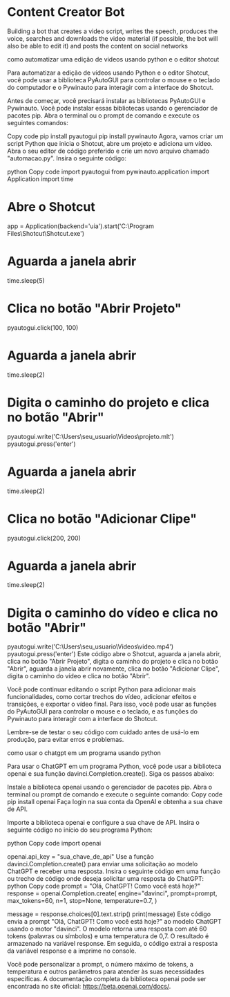 # Content Creator Bot
Building a bot that creates a video script, writes the speech, produces the voice, searches and downloads the video material (if possible, the bot will also be able to edit it) and posts the content on social networks

como automatizar uma edição de videos usando python e o editor shotcut


Para automatizar a edição de vídeos usando Python e o editor Shotcut, você pode usar a biblioteca PyAutoGUI para controlar o mouse e o teclado do computador e o Pywinauto para interagir com a interface do Shotcut.

Antes de começar, você precisará instalar as bibliotecas PyAutoGUI e Pywinauto. Você pode instalar essas bibliotecas usando o gerenciador de pacotes pip. Abra o terminal ou o prompt de comando e execute os seguintes comandos:

Copy code
pip install pyautogui
pip install pywinauto
Agora, vamos criar um script Python que inicia o Shotcut, abre um projeto e adiciona um vídeo. Abra o seu editor de código preferido e crie um novo arquivo chamado "automacao.py". Insira o seguinte código:

python
Copy code
import pyautogui
from pywinauto.application import Application
import time

# Abre o Shotcut
app = Application(backend='uia').start('C:\\Program Files\\Shotcut\\Shotcut.exe')

# Aguarda a janela abrir
time.sleep(5)

# Clica no botão "Abrir Projeto"
pyautogui.click(100, 100)

# Aguarda a janela abrir
time.sleep(2)

# Digita o caminho do projeto e clica no botão "Abrir"
pyautogui.write('C:\\Users\\seu_usuario\\Videos\\projeto.mlt')
pyautogui.press('enter')

# Aguarda a janela abrir
time.sleep(2)

# Clica no botão "Adicionar Clipe"
pyautogui.click(200, 200)

# Aguarda a janela abrir
time.sleep(2)

# Digita o caminho do vídeo e clica no botão "Abrir"
pyautogui.write('C:\\Users\\seu_usuario\\Videos\\video.mp4')
pyautogui.press('enter')
Este código abre o Shotcut, aguarda a janela abrir, clica no botão "Abrir Projeto", digita o caminho do projeto e clica no botão "Abrir", aguarda a janela abrir novamente, clica no botão "Adicionar Clipe", digita o caminho do vídeo e clica no botão "Abrir".

Você pode continuar editando o script Python para adicionar mais funcionalidades, como cortar trechos do vídeo, adicionar efeitos e transições, e exportar o vídeo final. Para isso, você pode usar as funções do PyAutoGUI para controlar o mouse e o teclado, e as funções do Pywinauto para interagir com a interface do Shotcut.

Lembre-se de testar o seu código com cuidado antes de usá-lo em produção, para evitar erros e problemas.

como usar o chatgpt em um programa usando python

Para usar o ChatGPT em um programa Python, você pode usar a biblioteca openai e sua função davinci.Completion.create(). Siga os passos abaixo:

Instale a biblioteca openai usando o gerenciador de pacotes pip. Abra o terminal ou prompt de comando e execute o seguinte comando:
Copy code
pip install openai
Faça login na sua conta da OpenAI e obtenha a sua chave de API.

Importe a biblioteca openai e configure a sua chave de API. Insira o seguinte código no início do seu programa Python:

python
Copy code
import openai

openai.api_key = "sua_chave_de_api"
Use a função davinci.Completion.create() para enviar uma solicitação ao modelo ChatGPT e receber uma resposta. Insira o seguinte código em uma função ou trecho de código onde deseja solicitar uma resposta do ChatGPT:
python
Copy code
prompt = "Olá, ChatGPT! Como você está hoje?"
response = openai.Completion.create(
    engine="davinci",
    prompt=prompt,
    max_tokens=60,
    n=1,
    stop=None,
    temperature=0.7,
)

message = response.choices[0].text.strip()
print(message)
Este código envia a prompt "Olá, ChatGPT! Como você está hoje?" ao modelo ChatGPT usando o motor "davinci". O modelo retorna uma resposta com até 60 tokens (palavras ou símbolos) e uma temperatura de 0,7. O resultado é armazenado na variável response. Em seguida, o código extrai a resposta da variável response e a imprime no console.

Você pode personalizar a prompt, o número máximo de tokens, a temperatura e outros parâmetros para atender às suas necessidades específicas. A documentação completa da biblioteca openai pode ser encontrada no site oficial: https://beta.openai.com/docs/.
